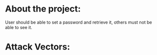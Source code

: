 # About the project:

User should be able to set a password and retrieve it, others must not be able to see it.


# Attack Vectors:

